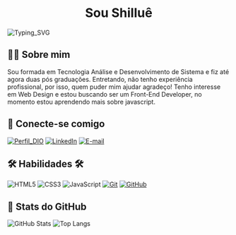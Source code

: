<div align="center">
<h1>Sou Shilluê</h1>
</div>

![Typing_SVG](https://readme-typing-svg.herokuapp.com/?color=209512&size=20&center=true&vCenter=true&width=1000&lines=Bem+vindo+ao+meu+perfil+do+GitHub!+:%29)

## 👩‍💻 Sobre mim
Sou formada em Tecnologia Análise e Desenvolvimento de Sistema e fiz até agora duas pós graduações. Entretando, não tenho experiência profissional, por isso, quem puder mim ajudar agradeço! 
Tenho interesse em Web Design e estou buscando ser um Front-End Developer, no momento estou aprendendo mais sobre javascript.

##  🚀 Conecte-se comigo
[![Perfil_DIO](https://img.shields.io/badge/Perfil%20DIO-8000c7?style=for-the-badge)](https://www.dio.me/users/shillue09)
[![LinkedIn](https://img.shields.io/badge/LINKEDIN-0067e3?style=for-the-badge&logo=microsoft-outlook&logoColor=%ffff
)](www.linkedin.com/in/shilluê)
[![E-mail]( https://img.shields.io/badge/GMAIL-b51c00?style=for-the-badge&logo=linkedin&logoColor=%ffff
)](mailto:shillue09@gmail.com)

## 🛠 Habilidades 🛠

![HTML5](https://img.shields.io/badge/HTML-000?style=for-the-badge&logo=html5&logoColor=23FF7F50)
![CSS3](https://img.shields.io/badge/CSS3-000?style=for-the-badge&logo=css3&logoColor=30A3DC)
![JavaScript](https://img.shields.io/badge/JAVASCRIPT-000?style=for-the-badge&logo=javascript&logoColor=23DF01D7)
[![Git](https://img.shields.io/badge/Git-000?style=for-the-badge&logo=git&logoColor=E94D5F)](https://git-scm.com/doc)
[![GitHub](https://img.shields.io/badge/GitHub-000?style=for-the-badge&logo=github&logoColor=30A3DC)](https://docs.github.com/)

## 🎯 Stats do GitHub

![GitHub Stats](https://github-readme-stats.vercel.app/api?username=Shillue&theme=transparent&bg_color=000&border_color=30A3DC&show_icons=true&icon_color=30A3DC&title_color=E94D5F&text_color=FFF&border_radius=10)
![Top Langs](https://github-readme-stats-git-masterrstaa-rickstaa.vercel.app/api/top-langs/?username=Shillue&layout=compact&bg_color=000&border_color=30A3DC&title_color=E94D5F&text_color=FFF&border_radius=10)

